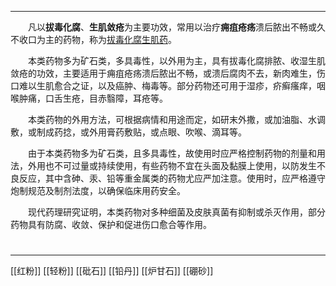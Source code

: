 ---
&emsp;&emsp;凡以**拔毒化腐**、**生肌敛疮**为主要功效，常用以治疗**痈疽疮疡**溃后脓出不畅或久不收口为主的药物，称为<ins>拔毒化腐生肌药</ins>。

&emsp;&emsp;本类药物多为矿石类，多具毒性，以外用为主，具有拔毒化腐排脓、收湿生肌敛疮的功效，主要适用于痈疽疮疡溃后脓出不畅，或溃后腐肉不去，新肉难生，伤口难以生肌愈合之证，以及癌肿、梅毒等。部分药物还可用于湿疹，疥癣瘙痒，咽喉肿痛，口舌生疮，目赤翳障，耳疮等。

&emsp;&emsp;本类药物的外用方法，可根据病情和用途而定，如研末外撒，或加油脂、水调敷，或制成药捻，或外用膏药敷贴，或点眼、吹喉、滴耳等。

&emsp;&emsp;由于本类药物多为矿石类，且多具毒性，故使用时应严格控制药物的剂量和用法，外用也不可过量或持续使用，有些药物不宜在头面及黏膜上使用，以防发生不良反应，其中含砷、汞、铅等重金属类的药物尤应严加注意。使用时，应严格遵守炮制规范及制剂法度，以确保临床用药安全。

&emsp;&emsp;现代药理研究证明，本类药物对多种细菌及皮肤真菌有抑制或杀灭作用，部分药物具有防腐<dfn>、</dfn>收敛<dfn>、</dfn>保护和促进伤口愈合等作用。

#
***
[[红粉]]
[[轻粉]]
[[砒石]]
[[铅丹]]
[[炉甘石]]
[[硼砂]]